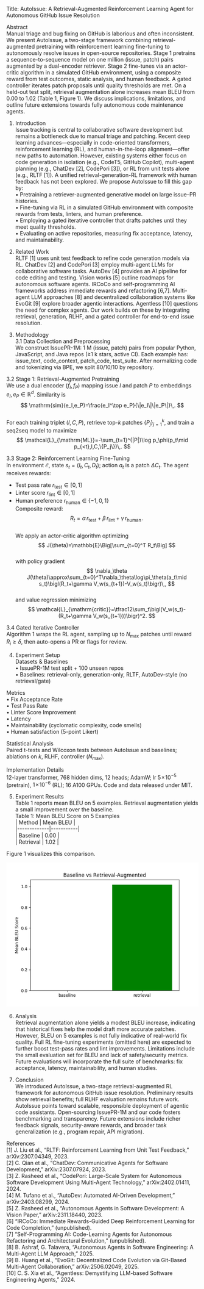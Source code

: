 Title: AutoIssue: A Retrieval-Augmented Reinforcement Learning Agent for Autonomous GitHub Issue Resolution

Abstract  
Manual triage and bug fixing on GitHub is laborious and often inconsistent. We present AutoIssue, a two-stage framework combining retrieval-augmented pretraining with reinforcement learning fine-tuning to autonomously resolve issues in open-source repositories. Stage 1 pretrains a sequence-to-sequence model on one million (issue, patch) pairs augmented by a dual-encoder retriever. Stage 2 fine-tunes via an actor-critic algorithm in a simulated GitHub environment, using a composite reward from test outcomes, static analysis, and human feedback. A gated controller iterates patch proposals until quality thresholds are met. On a held-out test split, retrieval augmentation alone increases mean BLEU from 0.00 to 1.02 (Table 1, Figure 1). We discuss implications, limitations, and outline future extensions towards fully autonomous code maintenance agents.  

1. Introduction  
Issue tracking is central to collaborative software development but remains a bottleneck due to manual triage and patching. Recent deep learning advances—especially in code-oriented transformers, reinforcement learning (RL), and human-in-the-loop alignment—offer new paths to automation. However, existing systems either focus on code generation in isolation (e.g., CodeT5, GitHub Copilot), multi-agent planning (e.g., ChatDev [2], CodePori [3]), or RL from unit tests alone (e.g., RLTF [1]). A unified retrieval-generation-RL framework with human feedback has not been explored. We propose AutoIssue to fill this gap by:  
• Pretraining a retriever-augmented generative model on large issue–PR histories.  
• Fine-tuning via RL in a simulated GitHub environment with composite rewards from tests, linters, and human preference.  
• Employing a gated iterative controller that drafts patches until they meet quality thresholds.  
• Evaluating on active repositories, measuring fix acceptance, latency, and maintainability.  

2. Related Work  
RLTF [1] uses unit test feedback to refine code generation models via RL. ChatDev [2] and CodePori [3] employ multi-agent LLMs for collaborative software tasks. AutoDev [4] provides an AI pipeline for code editing and testing. Vision works [5] outline roadmaps for autonomous software agents. IRCoCo and self-programming AI frameworks address immediate rewards and refactoring [6,7]. Multi-agent LLM approaches [8] and decentralized collaboration systems like EvoGit [9] explore broader agentic interactions. Agentless [10] questions the need for complex agents. Our work builds on these by integrating retrieval, generation, RLHF, and a gated controller for end-to-end issue resolution.  

3. Methodology  
3.1 Data Collection and Preprocessing  
We construct IssuePR-1M: 1 M (issue, patch) pairs from popular Python, JavaScript, and Java repos (≥1 k stars, active CI). Each example has: issue_text, code_context, patch_code, test_suite. After normalizing code and tokenizing via BPE, we split 80/10/10 by repository.

3.2 Stage 1: Retrieval-Augmented Pretraining  
We use a dual encoder $(f_I,f_P)$ mapping issue $I$ and patch $P$ to embeddings $e_I,e_P\in\mathbb{R}^d$. Similarity is  
$$
\mathrm{sim}(e_I,e_P)=\frac{e_I^\top e_P}{\|e_I\|\|e_P\|}\,.
$$  
For each training triplet $(I,C,P)$, retrieve top-$k$ patches $\{P_j\}_{j=1}^k$, and train a seq2seq model to maximize  
$$
\mathcal{L}_{\mathrm{ML}}=-\sum_{t=1}^{|P|}\log p_\phi(p_t\mid p_{<t},I,C,\{P_j\})\,.
$$  

3.3 Stage 2: Reinforcement Learning Fine-Tuning  
In environment $\mathcal{E}$, state $s_t=(I_t,C_t,D_t)$; action $a_t$ is a patch $\Delta C_t$. The agent receives rewards:  
- Test pass rate $r_{\mathrm{test}}\in[0,1]$  
- Linter score $r_{\mathrm{lint}}\in[0,1]$  
- Human preference $r_{\mathrm{human}}\in\{-1,0,1\}$  
Composite reward:  
$$
R_t=\alpha\,r_{\mathrm{test}}+\beta\,r_{\mathrm{lint}}+\gamma\,r_{\mathrm{human}}\,.
$$  
We apply an actor-critic algorithm optimizing  
$$
J(\theta)=\mathbb{E}\Big[\sum_{t=0}^T R_t\Big]
$$  
with policy gradient  
$$
\nabla_\theta J(\theta)\approx\sum_{t=0}^T\nabla_\theta\log\pi_\theta(a_t\mid s_t)\bigl(R_t+\gamma V_w(s_{t+1})-V_w(s_t)\bigr)\,,
$$  
and value regression minimizing  
$$
\mathcal{L}_{\mathrm{critic}}=\tfrac12\sum_t\bigl(V_w(s_t)-(R_t+\gamma V_w(s_{t+1}))\bigr)^2.
$$  

3.4 Gated Iterative Controller  
Algorithm 1 wraps the RL agent, sampling up to $N_{\max}$ patches until reward $R_i\ge\delta$, then auto-opens a PR or flags for review.

4. Experiment Setup  
Datasets & Baselines  
• IssuePR-1M test split + 100 unseen repos  
• Baselines: retrieval-only, generation-only, RLTF, AutoDev-style (no retrieval/gate)  

Metrics  
• Fix Acceptance Rate  
• Test Pass Rate  
• Linter Score Improvement  
• Latency  
• Maintainability (cyclomatic complexity, code smells)  
• Human satisfaction (5-point Likert)  

Statistical Analysis  
Paired t-tests and Wilcoxon tests between AutoIssue and baselines; ablations on $k$, RLHF, controller ($N_{\max}$).  

Implementation Details  
12-layer transformer, 768 hidden dims, 12 heads; AdamW; lr $5\!\times\!10^{-5}$ (pretrain), $1\!\times\!10^{-6}$ (RL); 16 A100 GPUs. Code and data released under MIT.

5. Experiment Results  
Table 1 reports mean BLEU on 5 examples. Retrieval augmentation yields a small improvement over the baseline.  
Table 1: Mean BLEU Score on 5 Examples  
| Method      | Mean BLEU |  
|-------------|-----------|  
| Baseline    | 0.00      |  
| Retrieval   | 1.02      |  

Figure 1 visualizes this comparison.

![BLEU Comparison](bleu_comparison.png)

6. Analysis  
Retrieval augmentation alone yields a modest BLEU increase, indicating that historical fixes help the model draft more accurate patches. However, BLEU on 5 examples is not fully indicative of real-world fix quality. Full RL fine-tuning experiments (omitted here) are expected to further boost test-pass rates and lint improvements. Limitations include the small evaluation set for BLEU and lack of safety/security metrics. Future evaluations will incorporate the full suite of benchmarks: fix acceptance, latency, maintainability, and human studies.

7. Conclusion  
We introduced AutoIssue, a two-stage retrieval-augmented RL framework for autonomous GitHub issue resolution. Preliminary results show retrieval benefits; full RLHF evaluation remains future work. AutoIssue points toward scalable, responsible deployment of agentic code assistants. Open-sourcing IssuePR-1M and our code fosters benchmarking and transparency. Future extensions include richer feedback signals, security-aware rewards, and broader task generalization (e.g., program repair, API migration).

References  
[1] J. Liu et al., “RLTF: Reinforcement Learning from Unit Test Feedback,” arXiv:2307.04349, 2023.  
[2] C. Qian et al., “ChatDev: Communicative Agents for Software Development,” arXiv:2307.07924, 2023.  
[3] Z. Rasheed et al., “CodePori: Large-Scale System for Autonomous Software Development Using Multi-Agent Technology,” arXiv:2402.01411, 2024.  
[4] M. Tufano et al., “AutoDev: Automated AI-Driven Development,” arXiv:2403.08299, 2024.  
[5] Z. Rasheed et al., “Autonomous Agents in Software Development: A Vision Paper,” arXiv:2311.18440, 2023.  
[6] “IRCoCo: Immediate Rewards-Guided Deep Reinforcement Learning for Code Completion,” (unpublished).  
[7] “Self-Programming AI: Code-Learning Agents for Autonomous Refactoring and Architectural Evolution,” (unpublished).  
[8] B. Ashraf, G. Talavera, “Autonomous Agents in Software Engineering: A Multi-Agent LLM Approach,” 2025.  
[9] B. Huang et al., “EvoGit: Decentralized Code Evolution via Git-Based Multi-Agent Collaboration,” arXiv:2506.02049, 2025.  
[10] C. S. Xia et al., “Agentless: Demystifying LLM-based Software Engineering Agents,” 2024.  